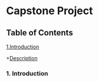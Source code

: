 
# Capstone Project


## Table of Contents
[1.Introduction](#heading)

+[Description](sub-heading)





### 1. Introduction
